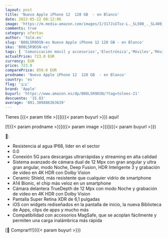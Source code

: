 ```yaml
---
layout: post
title: 'Nuevo Apple iPhone 12  128 GB  - en Blanco'
date: 2022-05-22 08:12:06
image: 'https://m.media-amazon.com/images/I/317JiGToz-L._SL500_._SL400_.jpg'
comments: true
category: ofertas
author: 'tole.es'
slug: 'B08L5R9DSN-es Nuevo Apple iPhone 12 128 GB - en Blanco'
sku: 'B08L5R9DSN-es'
tags: [ 'Comunicación móvil y accesorios','Electrónica','Móviles','Móviles y smartphones libres','apple','iphone','🇪🇸', ]
actualPrice: 723.0 EUR
currency: EUR
price: 723.0
comparePrice: 859.0 EUR
prodname: 'Nuevo Apple iPhone 12  128 GB  - en Blanco'
country: 'es'
flag: '🇪🇸'
brand: 'Apple'
buyurl: 'https://www.amazon.es/dp/B08L5R9DSN/?tag=tolees-21'
descuento: '15.83'
average: '891.309886363639'
---
```


Tienes [{{< param title >}}]({{< param buyurl >}}) aqui!

[![{{< param prodname >}}]({{< param image >}})]({{< param buyurl >}})

🔎:

- Resistencia al agua IP68, líder en el sector
- 0.0
- Conexión 5G para descargas ultrarrápidas y streaming en alta calidad
- Sistema avanzado de cámara dual de 12 Mpx con gran angular y ultra gran angular, modo Noche, Deep Fusion, HDR Inteligente 3 y grabación de vídeo en 4K HDR con Dolby Vision
- Ceramic Shield, más resistente que cualquier vidrio de smartphone
- A14 Bionic, el chip más veloz en un smartphone
- Cámara delantera TrueDepth de 12 Mpx con modo Noche y grabación de vídeo en 4K HDR con Dolby Vision
- Pantalla Super Retina XDR de 6,1 pulgadas
- iOS con widgets rediseñados en la pantalla de inicio, la nueva Biblioteca de Apps, clips de apps y mucho más
- Compatibilidad con accesorios MagSafe, que se acoplan fácilmente y permiten una carga inalámbrica más rápida

[🛒 Comprar!!!]({{< param buyurl >}})
